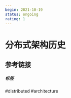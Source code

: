 ```yaml
---
begin: 2021-10-19
status: ongoing
rating: 1
---
```


# 分布式架构历史


## 参考链接


##### 标签
#distributed #architecture 

